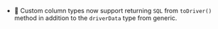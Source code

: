 - 🎉 Custom column types now support returning `SQL` from `toDriver()` method in addition to the `driverData` type from generic.
